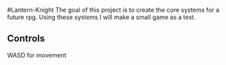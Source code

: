 #Lantern-Knight
The goal of this project is to create the core systems for a future rpg. Using these systems I will make a small game as a test.

## Controls
WASD for movement
